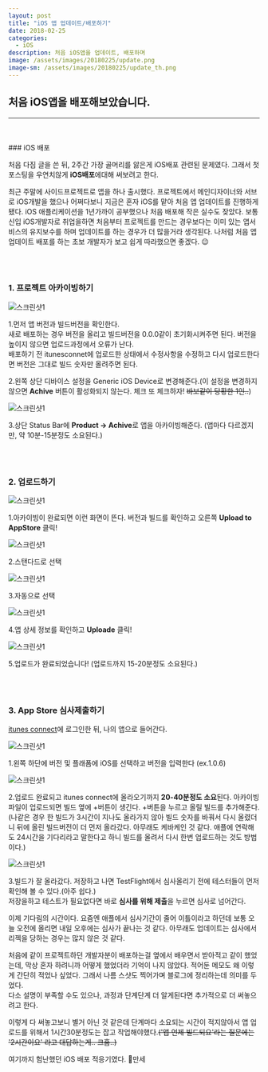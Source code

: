 ```yaml
---
layout: post
title: "iOS 앱 업데이트/배포하기"
date: 2018-02-25
categories:
  - iOS
description: 처음 iOS앱을 업데이트, 배포하며
image: /assets/images/20180225/update.png
image-sm: /assets/images/20180225/update_th.png
---
```



## 처음 iOS앱을 배포해보았습니다.
---

<br />
<br />
### iOS 배포

처음 다짐 글을 쓴 뒤, 2주간 가장 골머리를 앓은게 iOS배포 관련된 문제였다. 그래서 첫 포스팅을 우연치않게 **iOS배포**에대해 써보려고 한다.

최근 주말에 사이드프로젝트로 앱을 하나 출시했다. 프로젝트에서 메인디자이너와 서브로 iOS개발을 했으나 어쩌다보니 지금은 혼자 iOS를 맡아 처음 앱 업데이트를 진행하게 됐다. iOS 애플리케이션을 1년가까이 공부했으나 처음 배포해 작은 실수도 잦았다. 보통 신입 iOS개발자로 취업을하면 처음부터 프로젝트를 만드는 경우보다는 이미 있는 앱서비스의 유지보수를 하며 업데이트를 하는 경우가 더 많을거라 생각된다. 나처럼 처음 앱 업데이트 배포를 하는 초보 개발자가 보고 쉽게 따라했으면 좋겠다. 😉




<br />
<br />


### 1. 프로젝트 아카이빙하기


![스크린샷1](/assets/images/20180225_udateApp/1.png)


1.먼저 앱 버전과 빌드버전을 확인한다.   
새로 배포하는 경우 버전을 올리고 빌드버전을 0.0.0같이 초기화시켜주면 된다.
버전을 높이지 않으면 업로드과정에서 오류가 난다.  
배포하기 전 itunesconnet에 업로드한 상태에서 수정사항을 수정하고 다시 업로드한다면 버전은 그대로 빌드 숫자만 올려주면 된다.


2.왼쪽 상단 디바이스 설정을 Generic iOS Device로 변경해준다.(이 설정을 변경하지 않으면 **Achive** 버튼이 활성화되지 않는다. 체크 또 체크하자! ~~바보같이 당황한 1인..~~)    


![스크린샷1](/assets/images/20180225_udateApp/2.png)

3.상단 Status Bar에 **Product → Achive**로 앱을 아카이빙해준다. (앱마다 다르겠지만, 약 10분-15분정도 소요된다.)

<br />
<br />


### 2. 업로드하기


![스크린샷1](/assets/images/20180225_udateApp/3.png)

1.아카이빙이 완료되면 이런 화면이 뜬다. 버전과 빌드를 확인하고 오른쪽 **Upload to AppStore** 클릭!  


![스크린샷1](/assets/images/20180225_udateApp/4.png)

2.스탠다드로 선택  



![스크린샷1](/assets/images/20180225_udateApp/5.png)

3.자동으로 선택  



![스크린샷1](/assets/images/20180225_udateApp/6.png)

4.앱 상세 정보를 확인하고 **Uploade** 클릭!  



![스크린샷1](/assets/images/20180225_udateApp/8.png)

5.업로드가 완료되었습니다! (업로드까지 15-20분정도 소요된다.)  


<br />
<br />



### 3. App Store 심사제출하기  

[itunes connect](https://itunesconnect.apple.com/)에 로그인한 뒤, 나의 앱으로 들어간다.


![스크린샷1](/assets/images/20180225_udateApp/9.png)

1.왼쪽 하단에 버전 및 플래폼에 iOS를 선택하고 버전을 입력한다 (ex.1.0.6)    



![스크린샷1](/assets/images/20180225_udateApp/10.png)

2.업로드 완료되고 itunes connect에 올라오기까지 **20-40분정도 소요**된다. 아카이빙파일이 업로드되면 빌드 옆에 +버튼이 생긴다. +버튼을 누르고 올릴 빌드를 추가해준다.  
(나같은 경우 한 빌드가 3시간이 지나도 올라가지 않아 빌드 숫자를 바꿔서 다시 올렸더니 뒤에 올린 빌드버전이 더 먼저 올라갔다. 아무래도 케바케인 것 같다. 애플에 연락해도 24시간을 기다리라고 말한다고 하니 빌드를 올려서 다시 한번 업로드하는 것도 방법이다.)  
  
  



![스크린샷1](/assets/images/20180225_udateApp/11.png)

3.빌드가 잘 올라갔다. 저장하고 나면 TestFlight에서 심사올리기 전에 테스터들이 먼저 확인해 볼 수 있다.(아주 쉽다.)  
저장을하고 테스트가 필요없다면 바로 **심사를 위해 제출**을 누르면 심사로 넘어간다.  
  
  


이제 기다림의 시간이다. 요즘엔 애플에서 심사기간이 줄어 이틀이라고 하던데 보통 오늘 오전에 올리면 내일 오후에는 심사가 끝나는 것 같다. 아무래도 업데이트는 심사에서 리젝을 당하는 경우는 많지 않은 것 같다.    



처음에 같이 프로젝트하던 개발자분이 배포하는걸 옆에서 배우면서 받아적고 같이 했었는데, 막상 혼자 하려니까 어떻게 했었더라 기억이 나지 않았다. 적어둔 메모도 왜 이렇게 간단히 적었나 싶었다. 그래서 나름 스샷도 찍어가며 블로그에 정리하는데 의미를 두었다.  
다소 설명이 부족할 수도 있으나, 과정과 단계단계 더 알게된다면 추가적으로 더 써놓으려고 한다.      


이렇게 다 써놓고보니 별거 아닌 것 같은데 단계마다 소요되는 시간이 적지않아서 앱 업로드를 위해서 1시간30분정도는 잡고 작업해야했다.~~('앱 언제 빌드되요'라는 질문에는 '2시간이요' 라고 대답하는게.. 크흠..)~~

여기까지 험난했던 iOS 배포 적응기였다. 🍏만세
